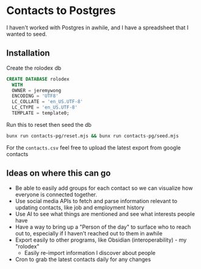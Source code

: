 # Contacts to Postgres

I haven't worked with Postgres in awhile, and I have a spreadsheet that I wanted to seed.

## Installation

Create the rolodex db

```sql
CREATE DATABASE rolodex
  WITH 
  OWNER = jeremywong
  ENCODING = 'UTF8'
  LC_COLLATE = 'en_US.UTF-8'
  LC_CTYPE = 'en_US.UTF-8'
  TEMPLATE = template0;
```

Run this to reset then seed the db

```sh
bunx run contacts-pg/reset.mjs && bunx run contacts-pg/seed.mjs
```

For the `contacts.csv` feel free to upload the latest export from google contacts

## Ideas on where this can go

- Be able to easily add groups for each contact so we can visualize how everyone is connected together.
- Use social media APIs to fetch and parse information relevant to updating contacts, like job and employment history
- Use AI to see what things are mentioned and see what interests people have
- Have a way to bring up a "Person of the day" to surface who to reach out to, especially if I haven't reached out to them in awhile
- Export easily to other programs, like Obsidian (interoperability) - my "rolodex"
  - Easily re-import information I discover about people
- Cron to grab the latest contacts daily for any changes
